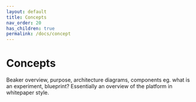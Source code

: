```yaml
---
layout: default
title: Concepts
nav_order: 20
has_children: true
permalink: /docs/concept
---
```


# Concepts

Beaker overview, purpose, architecture diagrams, components eg. what is an experiment, blueprint? Essentially an overview of the platform in whitepaper style.

